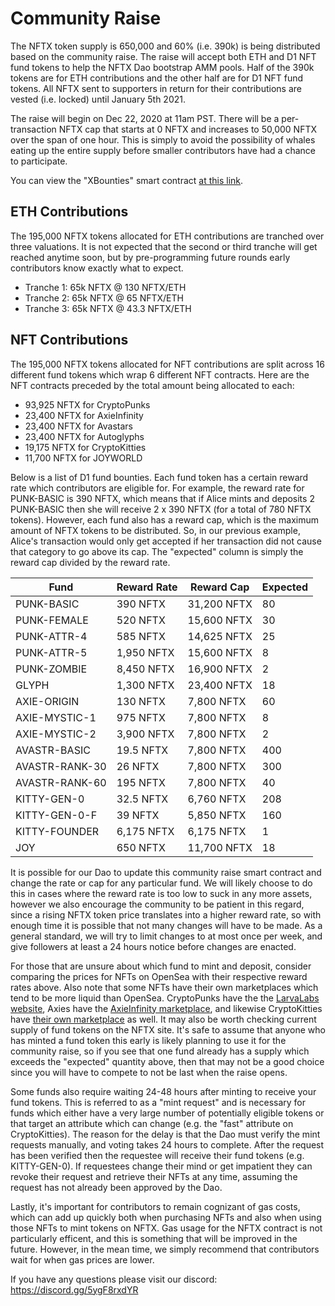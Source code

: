 # Community Raise

The NFTX token supply is 650,000 and 60% (i.e. 390k) is being distributed based on the community raise. The raise will accept both ETH and D1 NFT fund tokens to help the NFTX Dao bootstrap AMM pools. Half of the 390k tokens are for ETH contributions and the other half are for D1 NFT fund tokens. All NFTX sent to supporters in return for their contributions are vested (i.e. locked) until January 5th 2021.

The raise will begin on Dec 22, 2020 at 11am PST. There will be a per-transaction NFTX cap that starts at 0 NFTX and increases to 50,000 NFTX over the span of one hour. This is simply to avoid the possibility of whales eating up the entire supply before smaller contributors have had a chance to participate.

You can view the "XBounties" smart contract [at this link](https://etherscan.io/address/0x9C5a36AEf5A7b04b0123b2064BD20bc47183e1DC#code).

## ETH Contributions

The 195,000 NFTX tokens allocated for ETH contributions are tranched over three valuations. It is not expected that the second or third tranche will get reached anytime soon, but by pre-programming future rounds early contributors know exactly what to expect.

* Tranche 1: 65k NFTX @ 130 NFTX/ETH
* Tranche 2: 65k NFTX @ 65 NFTX/ETH
* Tranche 3: 65k NFTX @ 43.3 NFTX/ETH

## NFT Contributions

The 195,000 NFTX tokens allocated for NFT contributions are split across 16 different fund tokens which wrap 6 different NFT contracts. Here are the NFT contracts preceded by the total amount being allocated to each:

* 93,925 NFTX for CryptoPunks
* 23,400 NFTX for AxieInfinity
* 23,400 NFTX for Avastars
* 23,400 NFTX for Autoglyphs
* 19,175 NFTX for CryptoKitties
* 11,700 NFTX for JOYWORLD

Below is a list of D1 fund bounties. Each fund token has a certain reward rate which contributors are eligible for. For example, the reward rate for PUNK-BASIC is 390 NFTX, which means that if Alice mints and deposits 2 PUNK-BASIC then she will receive 2 x 390 NFTX (for a total of 780 NFTX tokens). However, each fund also has a reward cap, which is the maximum amount of NFTX tokens to be distributed. So, in our previous example, Alice's transaction would only get accepted if her transaction did not cause that category to go above its cap. The "expected" column is simply the reward cap divided by the reward rate.

| Fund           | Reward Rate | Reward Cap  | Expected |
| -------------- | ----------- | ----------- | -------- |
| PUNK-BASIC     | 390 NFTX    | 31,200 NFTX | 80       |
| PUNK-FEMALE    | 520 NFTX    | 15,600 NFTX | 30       |
| PUNK-ATTR-4    | 585 NFTX    | 14,625 NFTX | 25       |
| PUNK-ATTR-5    | 1,950 NFTX  | 15,600 NFTX | 8        |
| PUNK-ZOMBIE    | 8,450 NFTX  | 16,900 NFTX | 2        |
| GLYPH          | 1,300 NFTX  | 23,400 NFTX | 18       |
| AXIE-ORIGIN    | 130 NFTX    | 7,800 NFTX  | 60       |
| AXIE-MYSTIC-1  | 975 NFTX    | 7,800 NFTX  | 8        |
| AXIE-MYSTIC-2  | 3,900 NFTX  | 7,800 NFTX  | 2        |
| AVASTR-BASIC   | 19.5 NFTX   | 7,800 NFTX  | 400      |
| AVASTR-RANK-30 | 26 NFTX     | 7,800 NFTX  | 300      |
| AVASTR-RANK-60 | 195 NFTX    | 7,800 NFTX  | 40       |
| KITTY-GEN-0    | 32.5 NFTX   | 6,760 NFTX  | 208      |
| KITTY-GEN-0-F  | 39 NFTX     | 5,850 NFTX  | 160      |
| KITTY-FOUNDER  | 6,175 NFTX  | 6,175 NFTX  | 1        |
| JOY            | 650 NFTX    | 11,700 NFTX | 18       |

It is possible for our Dao to update this community raise smart contract and change the rate or cap for any particular fund. We will likely choose to do this in cases where the reward rate is too low to suck in any more assets, however we also encourage the community to be patient in this regard, since a rising NFTX token price translates into a higher reward rate, so with enough time it is possible that not many changes will have to be made. As a general standard, we will try to limit changes to at most once per week, and give followers at least a 24 hours notice before changes are enacted.

For those that are unsure about which fund to mint and deposit, consider comparing the prices for NFTs on OpenSea with their respective reward rates above. Also note that some NFTs have their own marketplaces which tend to be more liquid than OpenSea. CryptoPunks have the the [LarvaLabs website](https://www.larvalabs.com/cryptopunks/forsale), Axies have the [AxieInfinity marketplace](https://marketplace.axieinfinity.com/axie?title=Origin), and likewise CryptoKitties have [their own marketplace](https://www.cryptokitties.co/search/50?include=sale\&search=gen:0) as well. It may also be worth checking current supply of fund tokens on the NFTX site. It's safe to assume that anyone who has minted a fund token this early is likely planning to use it for the community raise, so if you see that one fund already has a supply which exceeds the "expected" quantity above, then that may not be a good choice since you will have to compete to not be last when the raise opens.

Some funds also require waiting 24-48 hours after minting to receive your fund tokens. This is referred to as a "mint request" and is necessary for funds which either have a very large number of potentially eligible tokens or that target an attribute which can change (e.g. the "fast" attribute on CryptoKitties). The reason for the delay is that the Dao must verify the mint requests manually, and voting takes 24 hours to complete. After the request has been verified then the requestee will receive their fund tokens (e.g. KITTY-GEN-0). If requestees change their mind or get impatient they can revoke their request and retrieve their NFTs at any time, assuming the request has not already been approved by the Dao.

Lastly, it's important for contributors to remain cognizant of gas costs, which can add up quickly both when purchasing NFTs and also when using those NFTs to mint tokens on NFTX. Gas usage for the NFTX contract is not particularly efficent, and this is something that will be improved in the future. However, in the mean time, we simply recommend that contributors wait for when gas prices are lower.

If you have any questions please visit our discord: https://discord.gg/5ygF8rxdYR
